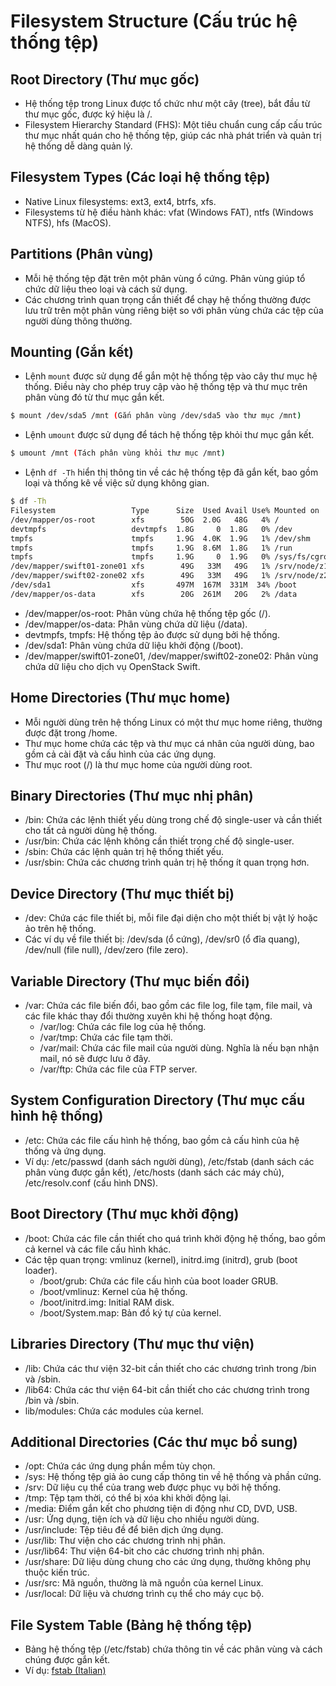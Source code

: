 # Filesystem Structure (Cấu trúc hệ thống tệp)

## Root Directory (Thư mục gốc)

- Hệ thống tệp trong Linux được tổ chức như một cây (tree), bắt đầu từ thư mục gốc, được ký hiệu là /.
- Filesystem Hierarchy Standard (FHS): Một tiêu chuẩn cung cấp cấu trúc thư mục nhất quán cho hệ thống tệp, giúp các nhà phát triển và quản trị hệ thống dễ dàng quản lý.

## Filesystem Types (Các loại hệ thống tệp)

- Native Linux filesystems: ext3, ext4, btrfs, xfs.
- Filesystems từ hệ điều hành khác: vfat (Windows FAT), ntfs (Windows NTFS), hfs (MacOS).

## Partitions (Phân vùng)

- Mỗi hệ thống tệp đặt trên một phân vùng ổ cứng. Phân vùng giúp tổ chức dữ liệu theo loại và cách sử dụng.
- Các chương trình quan trọng cần thiết để chạy hệ thống thường được lưu trữ trên một phân vùng riêng biệt so với phân vùng chứa các tệp của người dùng thông thường.

## Mounting (Gắn kết)

- Lệnh `mount` được sử dụng để gắn một hệ thống tệp vào cây thư mục hệ thống. Điều này cho phép truy cập vào hệ thống tệp và thư mục trên phân vùng đó từ thư mục gắn kết.

```bash
$ mount /dev/sda5 /mnt (Gắn phân vùng /dev/sda5 vào thư mục /mnt)
```

- Lệnh `umount` được sử dụng để tách hệ thống tệp khỏi thư mục gắn kết.

```bash
$ umount /mnt (Tách phân vùng khỏi thư mục /mnt)
```

- Lệnh `df -Th` hiển thị thông tin về các hệ thống tệp đã gắn kết, bao gồm loại và thống kê về việc sử dụng không gian.

```bash
$ df -Th
Filesystem                 Type      Size  Used Avail Use% Mounted on
/dev/mapper/os-root        xfs        50G  2.0G   48G   4% /
devtmpfs                   devtmpfs  1.8G     0  1.8G   0% /dev
tmpfs                      tmpfs     1.9G  4.0K  1.9G   1% /dev/shm
tmpfs                      tmpfs     1.9G  8.6M  1.8G   1% /run
tmpfs                      tmpfs     1.9G     0  1.9G   0% /sys/fs/cgroup
/dev/mapper/swift01-zone01 xfs        49G   33M   49G   1% /srv/node/z1d1
/dev/mapper/swift02-zone02 xfs        49G   33M   49G   1% /srv/node/z2d1
/dev/sda1                  xfs       497M  167M  331M  34% /boot
/dev/mapper/os-data        xfs        20G  261M   20G   2% /data
```

- /dev/mapper/os-root: Phân vùng chứa hệ thống tệp gốc (/).
- /dev/mapper/os-data: Phân vùng chứa dữ liệu (/data).
- devtmpfs, tmpfs: Hệ thống tệp ảo được sử dụng bởi hệ thống.
- /dev/sda1: Phân vùng chứa dữ liệu khởi động (/boot).
- /dev/mapper/swift01-zone01, /dev/mapper/swift02-zone02: Phân vùng chứa dữ liệu cho dịch vụ OpenStack Swift.

## Home Directories (Thư mục home)

- Mỗi người dùng trên hệ thống Linux có một thư mục home riêng, thường được đặt trong /home.
- Thư mục home chứa các tệp và thư mục cá nhân của người dùng, bao gồm cả cài đặt và cấu hình của các ứng dụng.
- Thư mục root (/) là thư mục home của người dùng root.

## Binary Directories (Thư mục nhị phân)

- /bin: Chứa các lệnh thiết yếu dùng trong chế độ single-user và cần thiết cho tất cả người dùng hệ thống.
- /usr/bin: Chứa các lệnh không cần thiết trong chế độ single-user.
- /sbin: Chứa các lệnh quản trị hệ thống thiết yếu.
- /usr/sbin: Chứa các chương trình quản trị hệ thống ít quan trọng hơn.

## Device Directory (Thư mục thiết bị)

- /dev: Chứa các file thiết bị, mỗi file đại diện cho một thiết bị vật lý hoặc ảo trên hệ thống.
- Các ví dụ về file thiết bị: /dev/sda (ổ cứng), /dev/sr0 (ổ đĩa quang), /dev/null (file null), /dev/zero (file zero).

## Variable Directory (Thư mục biến đổi)

- /var: Chứa các file biến đổi, bao gồm các file log, file tạm, file mail, và các file khác thay đổi thường xuyên khi hệ thống hoạt động.
  - /var/log: Chứa các file log của hệ thống.
  - /var/tmp: Chứa các file tạm thời.
  - /var/mail: Chứa các file mail của người dùng. Nghĩa là nếu bạn nhận mail, nó sẽ được lưu ở đây.
  - /var/ftp: Chứa các file của FTP server.

## System Configuration Directory (Thư mục cấu hình hệ thống)

- /etc: Chứa các file cấu hình hệ thống, bao gồm cả cấu hình của hệ thống và ứng dụng.
- Ví dụ: /etc/passwd (danh sách người dùng), /etc/fstab (danh sách các phân vùng được gắn kết), /etc/hosts (danh sách các máy chủ), /etc/resolv.conf (cấu hình DNS).

## Boot Directory (Thư mục khởi động)

- /boot: Chứa các file cần thiết cho quá trình khởi động hệ thống, bao gồm cả kernel và các file cấu hình khác.
- Các tệp quan trọng: vmlinuz (kernel), initrd.img (initrd), grub (boot loader).
  - /boot/grub: Chứa các file cấu hình của boot loader GRUB.
  - /boot/vmlinuz: Kernel của hệ thống.
  - /boot/initrd.img: Initial RAM disk.
  - /boot/System.map: Bản đồ ký tự của kernel.

## Libraries Directory (Thư mục thư viện)

- /lib: Chứa các thư viện 32-bit cần thiết cho các chương trình trong /bin và /sbin.
- /lib64: Chứa các thư viện 64-bit cần thiết cho các chương trình trong /bin và /sbin.
- lib/modules: Chứa các modules của kernel.

## Additional Directories (Các thư mục bổ sung)

- /opt: Chứa các ứng dụng phần mềm tùy chọn.
- /sys: Hệ thống tệp giả ảo cung cấp thông tin về hệ thống và phần cứng.
- /srv: Dữ liệu cụ thể của trang web được phục vụ bởi hệ thống.
- /tmp: Tệp tạm thời, có thể bị xóa khi khởi động lại.
- /media: Điểm gắn kết cho phương tiện di động như CD, DVD, USB.
- /usr: Ứng dụng, tiện ích và dữ liệu cho nhiều người dùng.
- /usr/include: Tệp tiêu đề để biên dịch ứng dụng.
- /usr/lib: Thư viện cho các chương trình nhị phân.
- /usr/lib64: Thư viện 64-bit cho các chương trình nhị phân.
- /usr/share: Dữ liệu dùng chung cho các ứng dụng, thường không phụ thuộc kiến trúc.
- /usr/src: Mã nguồn, thường là mã nguồn của kernel Linux.
- /usr/local: Dữ liệu và chương trình cụ thể cho máy cục bộ.

## File System Table (Bảng hệ thống tệp)

- Bảng hệ thống tệp (/etc/fstab) chứa thông tin về các phân vùng và cách chúng được gắn kết.
- Ví dụ: [fstab (Italian)](https://wiki.archlinux.org/index.php/Fstab_%28Italiano%29#Dischi_esterni)
